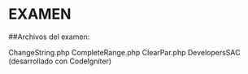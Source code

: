 # EXAMEN
##Archivos del examen:

ChangeString.php
CompleteRange.php
ClearPar.php
DevelopersSAC (desarrollado con CodeIgniter)
